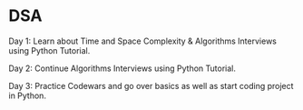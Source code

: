 # DSA
Day 1: Learn about Time and Space Complexity & Algorithms Interviews using Python Tutorial.  

Day 2: Continue Algorithms Interviews using Python Tutorial.  

Day 3: Practice Codewars and go over basics as well as start coding project in Python.  

